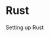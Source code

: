 [
  id: keep-docker-container-alive
  tags:
    - a
    - b
    - c
  locations:
]: #

# Rust

Setting up Rust
